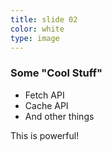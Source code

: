 ```yaml
---
title: slide 02
color: white
type: image
---
```

### Some "Cool Stuff"

* Fetch API
* Cache API
* And other things

This is powerful!
